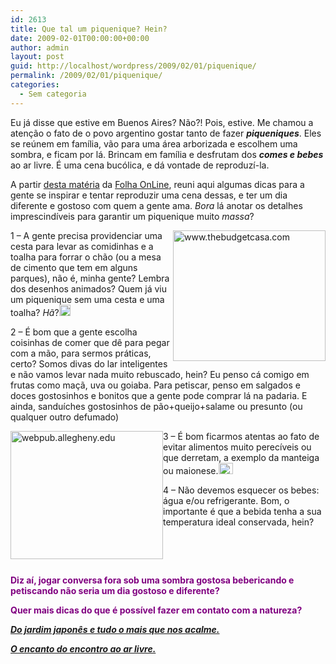 ```yaml
---
id: 2613
title: Que tal um piquenique? Hein?
date: 2009-02-01T00:00:00+00:00
author: admin
layout: post
guid: http://localhost/wordpress/2009/02/01/piquenique/
permalink: /2009/02/01/piquenique/
categories:
  - Sem categoria
---
```

[](http://www.trololodemulher.com.br/blog/wp-content/uploads/2009/02/picnic1.jpg)

Eu já disse que estive em Buenos Aires? Não?! Pois, estive. Me chamou a atenção o fato de o povo argentino gostar tanto de fazer **_piqueniques_**. Eles se reúnem em família, vão para uma área arborizada e escolhem uma sombra, e ficam por lá. Brincam em família e desfrutam dos **_comes e bebes_** ao ar livre. É uma cena bucólica, e dá vontade de reproduzí-la.

A partir <a href="http://www1.folha.uol.com.br/folha/comida/ult10005u490262.shtml" target="_blank">desta matéria</a> da <a href="http://www.folha.uol.com.br/" target="_blank">Folha OnLine</a>, reuni aqui algumas dicas para a gente se inspirar e tentar reproduzir uma cena dessas, e ter um dia diferente e gostoso com quem a gente ama. _Bora_ lá anotar os detalhes imprescindíveis para garantir um piquenique muito _massa_?

[<img style="display: inline; margin-left: 0; margin-right: 0; border-width: 0;" title="www.thebudgetcasa.com" src="http://www.trololodemulher.com.br/blog/wp-content/uploads/2009/02/picnic-basket-thumb.jpg" border="0" alt="www.thebudgetcasa.com" width="244" height="209" align="right" />](http://www.trololodemulher.com.br/blog/wp-content/uploads/2009/02/picnic-basket.jpg) 1 &#8211; A gente precisa providenciar uma cesta para levar as comidinhas e a toalha para forrar o chão (ou a mesa de cimento que tem em alguns parques), não é, minha gente? Lembra dos desenhos animados? Quem já viu um piquenique sem uma cesta e uma toalha? _Hã_?[<img style="display: inline;" title="clip_image001" src="http://www.trololodemulher.com.br/blog/wp-content/uploads/2009/02/clip-image001-thumb1.gif" alt="clip_image001" width="18" height="18" />](http://www.trololodemulher.com.br/blog/wp-content/uploads/2009/02/clip-image0011.gif)

2 – É bom que a gente escolha coisinhas de comer que dê para pegar com a mão, para sermos práticas, certo? Somos divas do lar inteligentes e não vamos levar nada muito rebuscado, hein? Eu penso cá comigo em frutas como maçã, uva ou goiaba. Para petiscar, penso em salgados e doces gostosinhos e bonitos que a gente pode comprar lá na padaria. E ainda, sanduíches gostosinhos de pão+queijo+salame ou presunto (ou qualquer outro defumado)

[<img style="display: inline; margin-left: 0; margin-right: 0; border-width: 0;" title="webpub.allegheny.edu" src="http://www.trololodemulher.com.br/blog/wp-content/uploads/2009/02/picnic2008-thumb.gif" border="0" alt="webpub.allegheny.edu" width="244" height="205" align="left" />](http://www.trololodemulher.com.br/blog/wp-content/uploads/2009/02/picnic2008.gif)

3 – É bom ficarmos atentas ao fato de evitar alimentos muito perecíveis ou que derretam, a exemplo da manteiga ou maionese.[<img style="display: inline;" title="clip_image001[4]" src="http://www.trololodemulher.com.br/blog/wp-content/uploads/2009/02/clip-image0014-thumb1.gif" alt="clip_image001[4]" width="23" height="18" />](http://www.trololodemulher.com.br/blog/wp-content/uploads/2009/02/clip-image00141.gif)

4 – Não devemos esquecer os bebes: água e/ou refrigerante. Bom, o importante é que a bebida tenha a sua temperatura ideal conservada, hein?

**<span style="color: #800080;"> </span>**

**<span style="color: #800080;"> </span>**

**<span style="color: #800080;">Diz aí, jogar conversa fora sob uma sombra gostosa bebericando e petiscando não seria um dia gostoso e diferente?</span>**

**<span style="color: #800080;">Quer mais dicas do que é possível fazer em contato com a natureza?</span>**

**<span style="color: #800080;"><em><a href="http://www.trololodemulher.com.br/2009/05/22/do-jardim-japons-e-tudo-o-mais-que-nos-acalme/" target="_self">Do jardim japonês e tudo o mais que nos acalme.</a></em></span>**

**<span style="color: #800080;"><em><a href="http://www.trololodemulher.com.br/2009/04/06/o-encanto-do-encontro-ao-ar-livre/" target="_self">O encanto do encontro ao ar livre.</a></em></span>**
